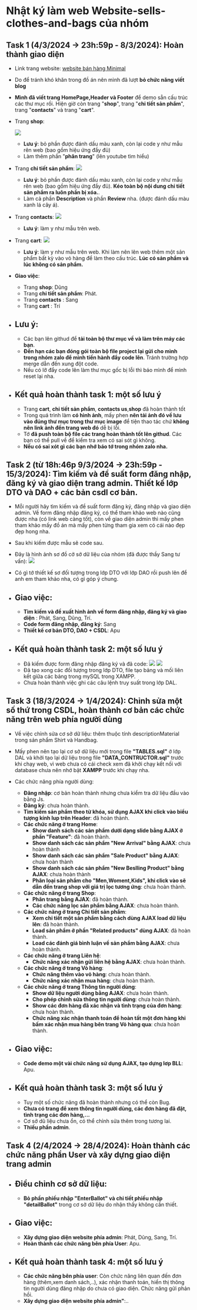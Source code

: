 # Nhật ký làm web Website-sells-clothes-and-bags của nhóm

## Task 1 (4/3/2024 -> 23h:59p - 8/3/2024): Hoàn thành giao diện
- Link trang website: [website bán hàng Minimal](https://minimal.crv.vn/)
- Do để tránh khó khăn trong đồ án nên mình đã lượt **bỏ chức năng viết blog**
- **Mình đã viết trang HomePage,Header và Footer** để demo sẵn cấu trúc các thư mục rồi. Hiện giờ còn trang "**shop**", trang "**chi tiết sản phẩm**", trang "**contacts**" và trang "**cart**".

-  Trang **shop**:
   
   ![](./Photo_diary/minimal.crv.vn_shop_.png)

   - **Lưu ý**: bỏ phần được đánh dấu màu xanh, còn lại code y như mẫu rên web (bao gồm hiệu ứng đầy đủ)
   - Làm thêm phần "**phân trang**" (lên youtube tìm hiểu)

- Trang **chi tiết sản phẩm**:
   ![](./Photo_diary/minimal.crv.vn_product_super-soft-wrap-jumpsuit_.png)

   - **Lưu ý**: bỏ phần được đánh dấu màu xanh, còn lại code y như mẫu rên web (bao gồm hiệu ứng đầy đủ). **Kéo toàn bộ nội dung chi tiết sản phẩm ra luôn phần bị xóa.**.
   - Làm cả phần **Description** và phần **Review** nha. (được đánh dấu màu xanh lá cây á).

- Trang **contacts**:
  ![](./Photo_diary/minimal.crv.vn_contacts_.png)

  - **Lưu ý**: làm y như mẫu trên web.

- Trang **cart**:
  ![](./Photo_diary/minimal.crv.vn_cart_.png)

  - **Lưu ý**: làm y như mẫu trên web. Khi làm nên lên web thêm một sản phẩm bất kỳ vào vỏ hàng để làm theo cấu trúc. **Lúc có sản phẩm và lúc không có sản phẩm.**

- **Giao việc**:
  - Trang **shop**: Dũng
  - Trang **chi tiết sản phẩm**: Phát.
  - Trang **contacts** : Sang
  - Trang **cart** : Trí

- ## Lưu ý:
  - Các bạn lên githud để **tải toàn bộ thư mục về và làm trên máy các bạn**.
  - **Đến hạn các bạn đóng gói toàn bộ file project lại gửi cho mình trong nhóm zalo để mình tiến hành đẩy code lên**. Tránh trường hợp merge dẫn đến xung đột code.
  - Nếu có lỡ đẩy code lên làm thư mục gốc bị lỗi thì báo mình để mình reset lại nha.

- ## Kết quả hoàn thành task 1: một số lưu ý 
  - Trang **cart**, **chi tiết sản phẩm**, **contacts us**,**shop** đã hoàn thành tốt
  - Trong quá trình làm **có hình ảnh**, mấy phen **nên tải ảnh đó về lưu vào đúng thư mục trong thư mục image** để tiện thao tác chứ **không nên link ảnh đến trang web đó** dễ bị lỗi.
  - Tớ **đã push toàn bộ file các trang hoàn thành tốt lên githud**. Các bạn có thể pull về để kiểm tra xem có sai sót gì không.
  - **Nếu có sai xót gì các bạn nhớ báo tớ trong nhóm zalo nha.**


## Task 2 (từ 18h:46p 9/3/2024 -> 23h:59p - 15/3/2024): Tìm kiếm và đề suất form đăng nhập, đăng ký và giao diện trang admin. Thiết kế lớp DTO và DAO + các bản csdl cơ bản.

- Mỗi người hãy tìm kiếm và đề suất form đăng ký, đăng nhập và giao diện admin. Về form đăng nhập đăng ký, có thể tham khảo web nào cũng được nha (có link web càng tốt), còn về giao diện admin thì mấy phen tham khảo mấy đồ án mà mấy phen từng tham gia xem có cái nào đẹp đẹp hong nha.

- Sau khi kiếm được mẫu sẽ code sau.

- Đây là hình ảnh sơ đồ cở sở dữ liệu của nhóm (đã được thầy Sang tư vấn): 
  ![](./Photo_diary/CSDL.png) 

- Có gì tớ thiết kế sơ đối tượng trong lớp DTO với lớp DAO rồi push lên để anh em tham khảo nha, có gì góp ý chung.

- ## Giao việc:
  - **Tìm kiếm và đề xuất hình ảnh về form đăng nhập, đăng ký và giao diện** : Phát, Sang, Dũng, Trí.
  - **Code form đăng nhập, đăng ký**: Sang
  - **Thiết kế cơ bản DTO, DAO + CSDL**: Apu  

- ## Kết quả hoàn thành task 2: một số lưu ý
  - Đã kiếm được form đăng nhập đăng ký và đã code: 
  ![](./Photo_diary/Login_form.jpg)
  ![](./Photo_diary/signup_form.jpg)
  - Đã tạo xong các đối tượng trong lớp DTO, file tạo bảng và mối liên kết giữa các bảng trong mySQL trong XAMPP.
  - Chưa hoàn thành việc ghi các câu lệnh truy suất trong lớp DAL.


## Task 3 (18/3/2024 -> 1/4/2024): Chỉnh sửa một số thứ trong CSDL, hoàn thành cơ bản các chức năng trên web phía người dùng

- Về việc chỉnh sửa cơ sở dữ liệu: thêm thuộc tính descriptionMaterial trong sản phẩm Shirt và Handbag.

- Mấy phen nên tạo lại cơ sở dữ liệu mới trong file **"TABLES.sql"** ở lớp DAL và khởi tạo lại dữ liệu trong file **"DATA_CONTRUCTOR.sql"** trước khi chạy web, vì web chưa có cái check xem đã khởi chạy kết nối với database chưa nên nhớ bật **XAMPP** trước khi chạy nha.


- Các chức năng phía người dùng:
  - **Đăng nhập**: cơ bản hoàn thành nhưng chưa kiểm tra dữ liệu đầu vào bằng Js.
  - **Đăng ký**: chưa hoàn thành.
  - **Tìm kiếm sản phẩm theo từ khóa, sử dụng AJAX khi click vào biểu tượng kính lup trên Header**: đã hoàn thành.
  - **Các chức năng ở trang Home**:
    - **Show danh sách các sản phẩm dưới dạng slide bằng AJAX ở phần "Feature"**: đã hoàn thành.
    - **Show danh sách các sản phẩm "New Arrival" bằng AJAX**: chưa hoàn thành
    - **Show danh sách các sản phẩm "Sale Product" bằng AJAX**: chưa hoàn thành
    - **Show danh sách các sản phẩm "New Beslling Product" bằng AJAX**: chưa hoàn thành
    - **Phân loại sản phẩm cho "Men,Woment,Kids", khi click vào sẽ dẫn đến trang shop với giá trị lọc tương ứng**: chưa hoàn thành.
  - **Các chức năng ở trang Shop**:
    - **Phân trang bằng AJAX**: đã hoàn thành.
    - **Các chức năng lọc sản phẩm bằng AJAX**: chưa hoàn thành.
  - **Các chức năng ở trang Chi tiết sản phẩm**:
    - **Xem chi tiết một sản phẩm bằng cách dùng AJAX load dữ liệu lên**: đã hoàn thành.
    - **Load sản phẩm ở phần "Related products" dùng AJAX**: đã hoàn thành.
    - **Load các đánh giá bình luận về sản phẩm bằng AJAX**: chưa hoàn thành.
  - **Các chức năng ở trang Liên hệ**:
    - **Chức năng xác nhận gửi liên hệ bằng AJAX**: chưa hoàn thành.
  - **Các chức năng ở trang Vỏ hàng**:
    - **Chức năng thêm vào vỏ hàng**: chưa hoàn thành.
    - **Chức năng xác nhận mua hàng**: chưa hoàn thành.
  - **Các chức năng ở trang Thông tin người dùng**: 
    - **Show dữ liệu người dùng bằng AJAX**: chưa hoàn thành.
    - **Cho phép chỉnh sửa thông tin người dùng**: chưa hoàn thành.
    - **Show các đơn hàng đã xác nhận và tình trạng của đơn hàng**: chưa hoàn thành.
    - **Chức năng xác nhận thanh toán để hoàn tất một đơn hàng khi bấm xác nhận mua hàng bên trang Vỏ hàng qua**: chưa hoàn thành.

- ## Giao việc:
  - **Code demo một vài chức năng sử dụng AJAX, tạo dựng lơp BLL**: Apu.

- ## Kết quả hoàn thành task 3: một số lưu ý
  - Tuy một số chức năng đã hoàn thành nhưng có thể còn Bug.
  - **Chưa có trang để xem thông tin người dùng, các đơn hàng đã đặt, tình trạng các đơn hàng,...**
  - Cơ sở dũ liệu chưa ổn, có thể chỉnh sửa thêm trong tương lai.
  - **Thiếu phần admin**.

## Task 4 (2/4/2024 -> 28/4/2024): Hoàn thành các chức năng phần User và xây dựng giao diện trang admin

- ## Điều chỉnh cơ sở dữ liệu: 
  - **Bỏ phần phiếu nhập "EnterBallot" và chi tiết phiếu nhập "detailBallot"** trong cơ sở dữ liệu do nhận thấy không cần thiết.

- ## Giao việc:
  - **Xây dựng giao diện website phía admin**: Phát, Dũng, Sang, Trí.
  - **Hoàn thành các chức năng bên phía User**: Apu.

- ## Kết quả hoàn thành task 4: một số lưu ý 
  - **Các chức năng bên phía user**: Còn chức năng liên quan đến đơn hàng (thêm,xem danh sách,..), xác nhận thanh toán, hiển thị thông tin người dùng đăng nhập do chưa có giao diện. Chức năng gửi phản hồi.
  - **Xây dựng giao diện website phía admin"**:..  

